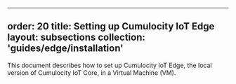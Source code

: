 
---
order: 20
title: Setting up Cumulocity IoT Edge
layout: subsections
collection: 'guides/edge/installation'
---

This document describes how to set up Cumulocity IoT Edge, the local version of Cumulocity IoT Core, in a Virtual Machine (VM).
